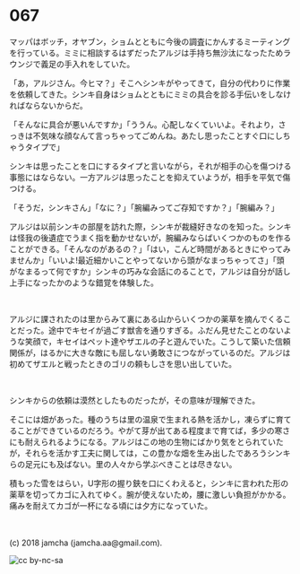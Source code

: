 # 067

マッパはボッチ，オヤブン，ショムとともに今後の調査にかんするミーティングを行っている。ミミに相談するはずだったアルジは手持ち無沙汰になったためラウンジで義足の手入れをしていた。  

「あ，アルジさん。今ヒマ？」そこへシンキがやってきて，自分の代わりに作業を依頼してきた。シンキ自身はショムとともにミミの具合を診る手伝いをしなければならないからだ。  

「そんなに具合が悪いんですか」「ううん。心配しなくていいよ。それより，さっきは不気味な顔なんて言っちゃってごめんね。あたし思ったことすぐ口にしちゃうタイプで」  

シンキは思ったことを口にするタイプと言いながら，それが相手の心を傷つける事態にはならない。一方アルジは思ったことを抑えていようが，相手を平気で傷つける。  

「そうだ，シンキさん」「なに？」「腕編みってご存知ですか？」「腕編み？」  

アルジは以前シンキの部屋を訪れた際，シンキが裁縫好きなのを知った。シンキは怪我の後遺症でうまく指を動かせないが，腕編みならばいくつかのものを作ることができる。「そんなのがあるの？」「はい，こんど時間があるときにやってみませんか」「いいよ!最近細かいことやってないから頭がなまっちゃってさ」「頭がなまるって何ですか」シンキの巧みな会話にのることで，アルジは自分が話し上手になったかのような錯覚を体験した。  

<br>  

アルジに課されたのは里からみて裏にある山からいくつかの薬草を摘んでくることだった。途中でキセイが過ごす獣舎を通りすぎる。ふだん見せたことのないような笑顔で，キセイはペット達やザエルの子と遊んでいた。こうして築いた信頼関係が，はるかに大きな敵にも屈しない勇敢さにつながっているのだ。アルジは初めてザエルと戦ったときのゴリの頼もしさを思い出していた。  

<br>  

シンキからの依頼は漠然としたものだったが，その意味が理解できた。  

そこには畑があった。種のうちは里の温泉で生まれる熱を活かし，凍らずに育てることができているのだろう。やがて芽が出てある程度まで育てば，多少の寒さにも耐えられるようになる。アルジはこの地の生物にばかり気をとられていたが，それらを活かす工夫に関しては，この豊かな畑を生み出したであろうシンキらの足元にも及ばない。里の人々から学ぶべきことは尽きない。  

積もった雪をはらい，U字形の握り鋏を口にくわえると，シンキに言われた形の薬草を切ってカゴに入れてゆく。腕が使えないため，腰に激しい負担がかかる。痛みを耐えてカゴが一杯になる頃には夕方になっていた。  

<br>  
<br>  
(c) 2018 jamcha (jamcha.aa@gmail.com).  

![cc by-nc-sa](https://i.creativecommons.org/l/by-nc-sa/4.0/88x31.png)
